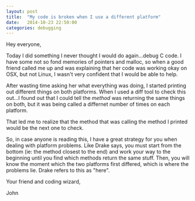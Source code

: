 ```yaml
---
layout: post
title:  "My code is broken when I use a different platform"
date:   2014-10-23 22:50:00
categories: debugging
---
```

Hey everyone,

Today I did something I never thought I would do again...debug C code.  I have some not so fond memories of pointers and malloc, so when a good friend called me up and was explaining that her code was working okay on OSX, but not Linux, I wasn't very confident that I would be able to help.

After wasting time asking her what everything was doing, I started printing out different things on both platforms.  When I used a diff tool to check this out...I found out that I could tell the *method* was returning the same things on both, but it was being called a differnet number of times on each platform.

That led me to realize that the method that was calling the method I printed would be the next one to check.

So, in case anyone is reading this, I have a great strategy for you when dealing with platform problems.  Like Drake says, you must start from the bottom (ie: the method closest to the end) and work your way to the beginning until you find which methods return the same stuff.  Then, you will know the moment which the two platforms first differed, which is where the problems lie.  Drake refers to this as "here".

Your friend and coding wizard,

John
